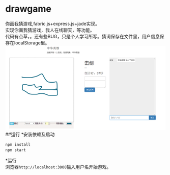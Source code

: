 # drawgame
你画我猜游戏,fabric.js+express.js+jade实现。<br/>
实现你画我猜游戏，我人在线聊天，等功能。<br/>
代码有点草，。还有些BUG，只是个人学习所写。猜词保存在文件里，用户信息保存在localStorage里。<br/>
![](https://github.com/jqy518/drawgame/raw/master/public/images/1.png)
##运行
*安装依赖及启动<br/>
```Bash
npm install
npm start
```
*运行<br/>
浏览器`http://localhost:3000`输入用户名开始游戏。
